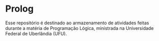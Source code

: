 # Prolog

Esse repositório é destinado ao armazenamento de atividades feitas durante a matéria de Programação Lógica, ministrada na Universidade Federal de Uberlândia (UFU).
